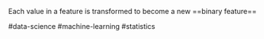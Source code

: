 Each value in a feature is transformed to become a new ==binary feature==

#data-science #machine-learning #statistics 